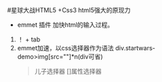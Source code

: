 #星球大战HTML5 +Css3
html5强大的原现力
- emmet 插件
加快html的输入过程。
1. ！ + tab
2. emmet加速，以css选择器作为语法
    div.startwars-demo>img[src=""]*n(div可省)
    > 儿子选择器  []属性选择器
